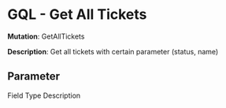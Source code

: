 # GQL - Get All Tickets

**Mutation**: GetAllTickets

**Description**: Get all tickets with certain parameter (status, name)

## Parameter

Field  Type  Description

